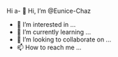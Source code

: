 Hi a- 👋 Hi, I’m @Eunice-Chaz
- 👀 I’m interested in ...
- 🌱 I’m currently learning ...
- 💞️ I’m looking to collaborate on ...
- 📫 How to reach me ...

<!---
Eunice-Chaz/Eunice-Chaz is a ✨ special ✨ repository because its `README.md` (this file) appears on your GitHub profile.
You can click the Preview link to take a look at your changes.
--->
